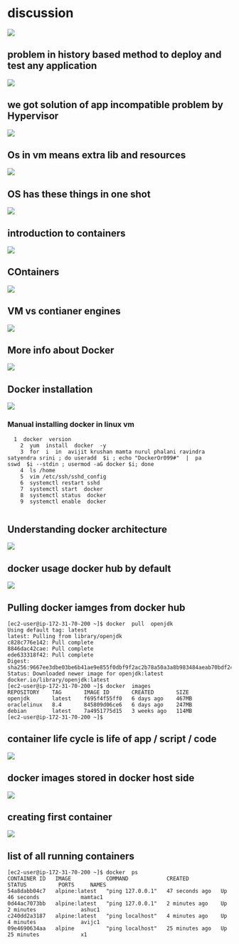 # discussion 

<img src="plan.png">

## problem in history based method to deploy and test any application 

<img src="prob.png">

## we got solution of app incompatible problem by Hypervisor 

<img src="vms.png">

## Os in vm means extra lib and resources 

<img src="vmprob.png">


## OS has these things in one shot

<img src="os.png">

## introduction to containers

<img src="cont.png">

## COntainers 

<img src="cont1.png">

## VM vs contianer engines 

<img src="conte.png">

## More info about Docker 

<img src="docker.png">

## Docker installation 

<img src="dd.png">


### Manual installing docker in linux vm 

```
  1  docker  version 
    2  yum  install  docker  -y
    3  for  i  in  avijit krushan mamta nurul phalani ravindra satyendra srini ; do useradd  $i ; echo "DockerOr099#"  |  pa
sswd  $i --stdin ; usermod -aG docker $i; done 
    4  ls /home
    5  vim /etc/ssh/sshd_config 
    6  systemctl restart sshd
    7  systemctl start  docker 
    8  systemctl status  docker 
    9  systemctl enable  docker 
    
 ```
 
 ## Understanding docker architecture 
 
 <img src="darch.png">
 
 ## docker usage docker hub by default 
 
 <img src="hub.png">
 
 ## Pulling docker iamges from docker hub 
 
 ```
 [ec2-user@ip-172-31-70-200 ~]$ docker  pull  openjdk 
Using default tag: latest
latest: Pulling from library/openjdk
c828c776e142: Pull complete 
8846dac42cae: Pull complete 
ede633318f42: Pull complete 
Digest: sha256:9667ee3dbe03be6b41ae9e855f0dbf9f2ac2b78a50a3a8b983484aeab70bdf24
Status: Downloaded newer image for openjdk:latest
docker.io/library/openjdk:latest
[ec2-user@ip-172-31-70-200 ~]$ docker  images
REPOSITORY    TAG       IMAGE ID       CREATED       SIZE
openjdk       latest    f695f4f55ff0   6 days ago    467MB
oraclelinux   8.4       845809d06ce6   6 days ago    247MB
debian        latest    7a4951775d15   3 weeks ago   114MB
[ec2-user@ip-172-31-70-200 ~]$ 

```

## container life cycle is life of app / script / code 

<img src="lifec.png">

## docker images stored in docker host side

<img src="image.png">

## creating first container 

<img src="c1.png">

## list of all running containers

```
[ec2-user@ip-172-31-70-200 ~]$ docker  ps
CONTAINER ID   IMAGE           COMMAND            CREATED          STATUS          PORTS     NAMES
54a8dabb04c7   alpine:latest   "ping 127.0.0.1"   47 seconds ago   Up 46 seconds             mamtac1
0d44ac7073bb   alpine:latest   "ping 127.0.0.1"   2 minutes ago    Up 2 minutes              ashuc1
c240dd2a3187   alpine:latest   "ping localhost"   4 minutes ago    Up 4 minutes              avijc1
09e4690634aa   alpine          "ping localhost"   25 minutes ago   Up 25 minutes             x1

```


